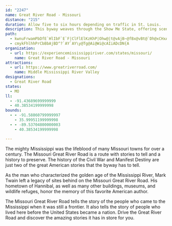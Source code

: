 ```yaml
---
id: "2247"
name: Great River Road - Missouri
distance: "215"
duration: Allow five to six hours depending on traffic in St. Louis.
description: This byway weaves through the Show Me State, offering scenic and natural views of the famous Mississippi River.
path:
  - kwnuFrwamPbDfE`HlIbF`E`F|ClFlElKzKhP|Ohw@|t@vAjB~@fBx@vBt@`Dh@xCHxABxHWjq@YftBe@fiAg@ls@y@zrCuA~uCDx}@B~Bd@nILlAt@vDrAzElLr]`@~A^jCZhFBjBE`o@IbNrScHZW`GSri@w@rPPfN`@|f@bCbQn@zH[hBWlFmAnBm@lEsBpmA{s@|KyFpFuAbDk@vh@{GxR}CpkBce@~E_ArVkDjKmCvDgAhDqAvHyDfHgF|BoB~FwG~FqIbKuQfDkE|D{DdKaJzNgKzL{HdI{EdSsKjMsGlEaBjk@}Q|BeAdFeDx\sVxF_EfGaDjFyB|n@gRv`@wPfDqAjEgAnv@{LvESnc@LpDKxAMnBYpEeAz^uJ|Dm@v\_CtP_AlCDtNfA`Ff@hCp@|p@tVhc@bOfW`InFrBxXtMtKrEv_@bRzIjDjLzBhTpBhQz@|g@xDpXdB`NtAhy@~Ct`@v@vRz@`IApEcAhEyAdb@iUlQiKnBaAzAk@nF_ArEMzm@OlFV|Fv@|U|BtIZhIKtIc@lEg@rFeArEeAfGoBvgBgr@bH{BhI}A|OGrUDlHL`^D`~A~BfuDzCncAr@dCApCYjE_AjBm@`LmFf~@kd@lFgBlDq@pE_@jODrUF~fBrAbOg@|[sC|CKj@BbCl@lCfBtAfBhGdKpC~CvBlB|CtBhCpAbBj@tCl@`D^bhAdA|HZjb@jD`FNnQVxNApm@_CxO]bIBzfCfCdpAdAvGO~z@aE`BM|Ds@nBs@lEsBr}Aoz@lEsAfDe@rBMrE?xAPdo@|JhGv@j{@tChP^|_G`RvDEnCSp|@yKlCm@xBeA|BuA`B_BnIsJ~@mAhAwD^mBTgChAayBGgc@i@ydBDq_ANmkAY{LIgHDw[Eus@LuFXsGp@mH|A}KrByJfDiKhTqi@pHeQhd@ehA`LiYrByEhAuBh@y@~AsAm@eBM_ApP_d@vFoKZsBv@gOToAd@kBvDsJxAgElBaDfKyKxCgClBmAvFmCxCwBvAgBj@yAr@{B|@yDj@wEbDcr@LaAZe@dQuKdY{Q~AgAn@_Ah@kA|CoIdB{GpYut@lH}Uf@kArCsFvKcQxA{CbByEvCuObAkD~C{H|Qm`@bHiLbTcZvI{MtAaBpDkDr[eVfBw@|Ba@xBF|Bl@n@b@dA`A|ArBnDxGbAzApDxDxSfJbEfCrCjCnMbObB~BrClBtA^r@?hBS`KmCrBy@lEkC|Bm@f[yBnAYhAk@lB{AlCcDbX{]fEaFnQsRn@aAj@}Al@oCD_CAy@]_DYaAcF{LaFaLkAeBqDeDkAaB]eAUaAM_AAgADeANsAx@}B|CuEx@sBfDwVbBuN`@yBdA{DxA}DnOs]pByCrBoBzKqFtDyApf@}IdAe@bBkAxAaCh@sBT_D\el@?wKTsIbDsV~A_K|A_Eb@{@t@_AlCeC~OmLn@a@bCeAtA[xDWtSaApKw@hCa@lDmArIcFlEgDr`@yWlCqBxAmBd@aA`@qAv@iFvAmU`@cE|@}Bd@k@n@_@nA_@l@AdAJf@PxAbAbEbFh@`@hBd@|@@xA_@nAgAb@q@rGyTHw@DkCi@gGCuAHmAXyArAgFNgCO}ENiCnC}SBw@BsAy@iO@qA\{BdDsKj@aDCeCg@uF?_CH_AR_An@eBhAmApHuDZY`BcEhAqE~@oBbAoAdBcAvAg@lk@wOfcAmTzBm@p@_@v@o@bAuAj@uAb@mB~CiVr@aB~@y@z@WjADxCzBzHxI~@p@bADn@KdDmAfAk@lE_Fl@e@j@SxASlCJvBKnCyAbByAd@Sr@MnEUbCo@|AkAlAyAf@sAbAuDbBcFn@g@fAg@nAElATn@j@dAfBXvAZ`L`AzEp@~AbAx@|Al@nANzHNhAPzAr@|@~@xAjCn@xA|BzGlArBhAf@bMdCpF~B|@NjAp@fAjAhBlCxArApA~@`ElApCxAxAf@xBl@rANlFQvBWjCu@~@s@fDeEl@g@nA_AjA]~YHxCLxAR|B`AbAt@z@`AbA~AfIhS|DhKrAdCr@~@tBhBbCvAtA`@xDd@hrBPxAA|Cw@hBgAt@s@jDeFzM}TrAaCp@kBlEiRbAgFv@{HxBc\`@gDr@eCfBaC~@eB`@gARkA?uCeA_OcCqWsAwQh@oNdDc_@V{DHwy@HwDL_Ap@oBp@_Al@_@hAe@nAKplAXpGNdFu@tD{@tBS~KCz@GbBm@x@y@r@gAPu@VgBDkA^qr@D}Wf@}v@CeFYuDuA{HYkCo@iQm@{IKkCzA_TXsBrAqDbB{DX_ATgBJaGH{PE}AS{BeA{DoCqF{HiNoCaG}AmM}BoTOiDEqCHgDZoEx@_Fh@mBpIqXvKwVfA}Ch@{FTiLXsAbEiMj@eCFmBiAmF?e@Ds@x@yBNgANyENyAfA_ETyCb@aAtBsCpJaPlDeFXUp@KjB^`BFrBy@fC_B|AsAx@mAhH}Mv@eBd@aC|@mHnCw]Le@TGCcAR}ECqAY{Cy@yBdLgIzKsIpYeTxCsCpA}AdAeBz@iBn@qBrBgI|AoGr@yBnAuChAqB|DaE|Ay@xBq@``@yJvBaAbDuBhBkB|BeD`BgDvAmE~@{E\sD^oQ^y[^mNBmJTgC\kBZy@x@uDn@kBnAuClAsBbBqBpo@{n@bDoCbAq@`LgFtBwAjCcCxB}CbC{E`m@}wArGaOpl@ajBjD_Kp@yA|ByD`ByBfT}T`[_b@lgA}mA~AkC|AaDn@_B|A_FtAgHx@gJNoHIaFQwCiE_]{AwMDka@NyGrBuLvBsHrA{DlDyHdD{FfEgEdAw@`K}IlPgOrCgB~SaK`i@w\|DkBhDiAbCk@fFq@|j@sElDg@rA]vDyAlZsQrSkLnRwL|F_El_@uUdEgDrDuDfKuL`RoS`KoLxD_E~\q_@bGuFtM_L~DoCjE_CxDgBxCeAnImBd`@aH|DwAxCaBxAaAv`BmpArQoMbv@_m@dNoLbDsBnKmFjC_CbGuHrBkB~]qXvHsEtbCsgArz@k_@`[{NzrAul@nFqAfUsDlT{Dna@gGnTmDzH_B~a@}LzKeE|XuIvFeAxRsBhBk@lBy@rKuGbBy@vWeIrASlCGxADrCf@ns@fWtDx@|BXfCNpFAtBQ|D{@|B_AbWiNvG_DrBq@j`@mK|H}A~n@eHfI]lM?~DOrFi@pEu@nD}@lS{DrEeAfF{AvKqEpTcIhEwAnCg@vBU~C@fGj@rf@tLdGl@xDJ|SD`^CdHYdI_BlDoA~F_DzDyCjFiGlFeIhXwc@t]qj@pC_EbCsCpDgDxEyDnBqAzJoF|O_InEgCvFoC~EwCzFoC`IqCxD_AvFaAvF_@dMe@jv@kBroFwPpOSlf@_B|CEhCJhMfA~t@xHxTfCrFd@hsAnNboAzMlBXlCp@dBn@fCp@lLxAvCx@z_@hRrBrA~NbHfWdNhBh@rBP~ADlB_@~BaAhB_Bfi@ul@tHyHhCqBhCyAhCaA~Cu@`Ek@bSeBpFeAnCaAds@c[rP{Gxv@}Yjn@}Z`L_Glv@ia@fHyE~eAi}@jBgBrf@uk@vGqHzCaCtSuM|CsCnDoEpAeCjp@{{AvD{GfOeWfEeIpHcQdO}ZfEcKbEmL~CaIpBsDnBsCrDyDfXyV`GgG~KsJhC_BhCeAlD_AjDe@`CG|BDjIdAdSxCxFdAfExBNEbCvApK}pA\sJ@}HUmGuA}SSqEO{KRiMxA_b@fDux@t@yYToPXcbAXmc@ZgJb@gHtOwsAd@yCpC{L|IiY|AiGbAaGdEu^jUquBdBuPvEoZ|AoHbDeMhB{FfI}T|C{GvLaTtLeSzJgPh@m@|GcNlCaIt[shArIc[`Ky`@dKe_@`K_c@z^{uAlDgOrCgJ|[umAfBuHtJ{]xAuHtBeO`LccAXuEHsFsBw|@GkIJiIz@e^l@yCr@mBZe@vDoDfBsA\Ol@GrBRxCxApDjCxClCbChCdDjExGfKdBtBtBjBlEzBbMpCzOxCld@pJ|E|@tu@~CfBRnPr@vQd@dXL|LgBjCEbT`A`M\fES~Ac@rBoArQiPtAcAbBs@vEgAxU_BrBElWPfFfArC`@nd@x@nq@x@`_@JnLPhFE|gA^~`@`@fk@^zaBb@xhAt@bXDXGzJ@vk@Sj[DnuA`AdNVJL`ADlIJbGBHQzPJvDFHLtCJvULfHEh@OfWDfBOzAo@j@e@~NcNpAwApe@_d@pCsCnAsB`AmBp@mBfIu[rBoGhC_GvA_CjBoCjEuEbFsF~PuPxAwCXaAXsAtQuwAdLw{@NMNkAxBiRf@aFC_@hBaO`@sArL}YhAaBj@e@x@m@`Bm@zAObMBxAIjAS`@H~AcAbBgBpAaCjFuOpEmLvJuXxTsc@b@Sz@E~H`KfKbPrC|EHf@fE`HZP|ClF~ArEl@fCXlCDfJHtAPrAn@bCfAxBr@z@dJtGzCjDzBfDzBvB|A`AjOdFzI`CdKrBlHnC|EhCdTjYvBhCbEjD|BlApAb@|ElAjCPfFKjBQbCk@dJoCbCe@rBJfVzDfHxA~QzH|G`EpK~FbBZbSX`CH|BX`CpAnClCr@x@`GzJh@dAnBnFhB`EdIfOhGhMrBrDhArAr@d@hC~@rCn@jHxBtAJbA?rBm@rDyCvBkA~AAr@JdBf@fExBbAr@~R~IbD`DpGnKdAdAlCrAh@DrCs@bV{KtPqInEuApDDdHl@tCDzAQxCu@bDEtC`A|@p@~@rApDzHt@jArCzChSzN~Aj@vD@zBy@nC_BnCsBhEuElAaBhBeD|@eAxBsAb`@{FnCKlE@nBO|CkApKoHbAc@nBMxCj@tMtGhAXjA?dCq@tKoGzGmDjEmAf\w@pBU~AC|@RfGxCjA~@vDdEb@Rv\fJxJx@|AD|ASxDmAnH_DdASbAChRxDtR`HvBj@hALbD?hCJtQxBjG^x`@lFdAXhBt@|DxClB~CbAfDNvC?zHh@`[TvBr@rDxC`KnAdBhAz@x@^rAPvHEzLRlBPxBl@~@Zle@hWhRtIrAd@xAB|IcB`Ii@lNyEdD}@rASnFEtOH~Bl@xD~CjAt@fCj@bl@dClHd@tCx@tN|GhBv@n@LhA?dAMbBw@nJ{HpHaF`c@s`@hLoMz@o@zFcArGe@dLsAnA_@lRkIlIuAxBeA`ImFrB_AhAYhCSzJC~BV|@VjMbIrOhKlHhEdBn@lOrC`QtFHPlEd@bOf@TGrZxApEpAtJzFrFdCtANfBOhe@sN`IyAhBw@~AiAxAyAdKoKhSuTxB_AbPaFhI_CVDnBe@hEQlEBVO~BZjFzA@PxQnGREhBjAhB`BlCdD~E`IvCbGnAtBpDvDN\lCfBdBx@nBj@tDl@~DJzJMxCLfCXrDfA`F~B~DlCr@r@^YvEoAzEc@dFJt~@`DdEs@zBk@jDgBzBeBbBcBdRcUr@k@rDwBrCoA|HeEz`Aqe@rEcCbDyBpBeBhCgDxBqDnB{E|Ouk@jBaI|@_DxAiJbBsRN_Pr@wZxAaSbBwOjBgMfByJ~CoO|B}HfIoVjIwRpKyR`[si@rRk]|LmSvC_EpFeGrFsEpHaFxGaDhH_Cvj@cO|CcAl\kInt@cSn`@{OhSgJlLyErtAgl@nLmFxEaBzCm@jUkB`JeBhCs@dJmD`JkFlEiDpJmJdBeCtGcKbBkDnDuIvI}VbNkZ~BmEtKuUlB{CnCyD|EgGfF_FpFuD~RgLlVuMrDkCxAaBtAyBdNeVfAyA~@mAvDwCdAg@lC}@nNmDvBu@tSyJjMyFrBiA`EeDjf@_a@zGiIrKuNzD}F|DoHxB{CbDsCjLqFxA_ArBmBdO{O~B{DjDsIpA{DlBoHr@kDnB{SxAmV~@mMvB}V^uBb@_BhAwCbBmCbE}H~@wA~@kAx@y@rAu@rCkAdLyApHmDfJyCdJaBxC]pGUrZCzGGnBQ|A_@dDkAzCuBfHmI~DyCtZuKrC{AbB}AhAgApJ{LrF{HlUk[VQ~CaFx@_BxB{FjAeFfAaG|Fy_@x@_HNmC?iKaHkbAo@aGu@yEoN}t@yA_GiNoe@eB}Im@cEc@qEa@aGYoIC{GR{p@MaGa@eIwEal@gTotAy@gGQuCI}FDuDHyCt@{Jn@aMRuFDgGOeKiCk^EwC?kDDmCTqC|B}NrAiHhAkElB{FjBeElBuDvCeEhCuCdPePbHwH|AeC|A_DlCwHn@kCd@eDXoDbDorAJkCp@yGtAoHdLmg@nAmDrAeChAyAdFoErn@cc@lEsDrDmD`GyEfJoDbAy@~A_AvXoU`NyI`EuD|JmKvR{N|E{EfMiN`G_FnKiHfJyFbRiKpLkG|EuAlGmC^YrGsFxDwEjCoC~MoMvFyF|EgChBkAjBkCfD}GvCyEvD{D`PgOvAw@xGuB`IsCxO{GvF_DfGuEhAkA|CsEbZmg@dGgJzBaFfFaM|EiKxE{GnNuU`GuItB}BjCsAt@aArPoZhFuIjKaRlASn@DhB`BvF~FvGrHvFfGzOzT|CzErArCnDjM|@|BlBlC|BfBpMrEnR`LlBf@tBNfpA_J|Bg@|B_A`FmDzb@ul@bE}DzJiHvAw@hCm@jDMji@`FrBJ|F?lBO|Em@jf@qMpEy@ba@w@rBStBm@vCkBj`@e^nOiLvF_EpTmNxIiG|Ay@zCyBhLsHvXcLtDkCzCiCtA}@hBy@lBg@tLeB|CwAhAiAnAkBpIcRnPsj@d@sAvCaGfl@}w@fFmI`a@gt@lNkUlEmGpPiTtLcNlDgDfi@yi@dVcVtHgIpEmFpJiNfG_LrAiBTENSDSIWx@}A?ShxAipC~P}VpFsJrCkDhEoCvOoIhEeDrDgE|CmF~Qsg@xBaFx@kAhByBhAaAxA_AbCcArBg@`ZyGxAc@rBwAhAkAn@gAb@{@t@oCvEkX~@gDr@yAhBsBlFgExAqAj@s@fAoBnMiZhFyJ|EoIbUk\`Wgc@~@mBrC}HvMe`@d@mBtA{Ip@mC~@{ApEkExCaE`Xsc@`AkAtBmBzGmDbHeDlCuBdPuWj@y@hBmB`Am@hBw@~O_F~BsA|AoAlGqG|UkOpPaNr@s@rAkBr@_Bt@oChNsp@~@uCxCeFlBsB|DkCdb@oMtB_A|AgArA{AdB}CxKy[r@yAhBmCx@_Ab\_XzI_H|FgFrNaSpKwLdE_EzA_@x@GxIJlELpAL`q@`NlDLtNu@bBU~DaAjCy@tAs@hCsCbRuUhAaAfAk@LUvCw@lHyAdYe@tBKxC_@tkAmUlEWfIGjC]rC{@jCwAbAs@tTwR`EyD~ByCpEsHpLeYnBaExB}CvBsBxCmB`FoCfFsBrFwAvYgEbCq@tBgAdYuTlE}DnE}EjVqZpAgAr@e@xAm@dUsE~CkAhCsAlByA|A{AbI{KxBkCfCmCpDaCzC}AxNaF~BgAzP{MjLuLrMgKtAs@rAYlAMz_@?bBQjBa@~HeCpCSjB?lBNtBb@~LrD`EdA~ANnBBfHwAjL{DlVaK`HyExAs@jA_@`D_@~MDxBElC_@lDy@hFkCn^{W|DqBxDkA`P{CfC_ApC{AhFkE|A_B|DmE|FmHbGgHrA{BhBeFtAaDb@m@fB_BtDeBlQ[nNCnQRlCA`CGnO}AzC?bCVbMcAdIYfCe@hBs@|GsExBcAhA]vD[tIt@|HjApJdAbSr@tNfAnBPxA^|CzAxApAb@l@hArBhC`HrAxCbClC~@p@rDhA~NjCrDjA`GzDpd@n]~G|EnBhAhBz@rC~@|RdFlUvIbG~CbEtDhAnA~NpR~MpNvEpDzRhMvClAhB\tB?`Bc@bCMbF?j_@pDXmFd`@zD|CJrAEXsBnD{PfHs`@fAuRToH^_Db@_BdPeb@bEaK|AsEfMe\lCoGfEsLf[}w@hFoNpG}ObSkh@fFgMrE}LrBgFXYfKwWlByFjPsa@fCeHxBuEj^ul@vIgNlByDb@aAtAeEHa@E]jBgIf@yChAuDxRkb@lFuKlHiPpOi\pAaCnCsDnRcQ`a@u]|NwLvBeAjBe@vb@{DbF_@|DA~BH`JjAfe@dIzd@pH|CTn_@z@dPv@bGtBbcAfb@|GpE~ClCzPhT~ApA|BlAjBLrBKrDq@pDaAboAy@bhA_@|E_@hC[`IiCbFcC`C_BxDgD~e@um@bc@ek@rPaSnB_AtAUhMJGgAa@sGsBF[XYjA?^^z@TV\RdBXPBfD\ppAfQtWfDtb@~J`a@nL~ZlIrCF~Ca@|XyExKwBzLmBzu@{FnF@lEh@tB`@nPrG|HlApHLdHSdDm@zCs@lYkIhBUlACdBPlNrCzfA`Vni@vNzSdGhKfCzCZde@hC~l@vBvJh@hQxA`XfDxE`AlC~@nBfAbBvAbCfCllAvfB~N|TvAfBb^rh@v|ApmCzOlXx@bAfCfC~AdAbHxBlXvGvPjD|GRf|F{Bz\QrJQttDkVpTgBnn@aE~\cFv}@eOno@_Kz`@_CrZyApD[lD{@xIiDraBwo@xHqDbDoBlDgCvEkElCyCtBsCr@q@tBcDbMcVzZgn@dDaGfDkEhDsCfBiA~DkBzEgA`f@_FbTmHrCq@pAMxDAzCXvBl@xM`GTBrd@rT|EpAl@DnCJlBKriAaNbbDq]vpEgd@f}CgVdhAkIfk@wEnoDoX`iAcJhVeBxO{Adp@_FpxEs_@tEg@hO_ClsAuTpEwA~M{HhBy@rD{@hBMfD@zKdAfFQjiCmb@r[aFtEWxGVvCd@bCn@hCdApDrBp^zUdUjNfBpAfAdAxDtEnBjDnDnIfy@tpB`EdJtBnJ\~CTrAtLjcAn[jiCf@rCb@zArAjDhArBrCxClCnBzD~A|Bj@pFJdb@?hbAWvbBGxBLpGpAlBx@rDrBvHtDlElAbBVtDXdC?`cADbDTrCd@`FdBhF~C~ArAdL`NlmH|eJ~NxO`JtI`IzGrQ`M~SfMzHbExCpBrh@d[rd@hX`OlIja@jVxJrDnExApDj@fILp\?reBSni@KpHp@`V@vqDs@jCXvI`DjAVAqCfNaCfoCg@vWQ`qBQrCV|^`H|@XlCjAz]tQrk@lZzz@hd@~fBx~@lFdChDrAvHrBlDl@~Dd@`iB|JnEPlCVjD~@xDxBxC|CbGfIvRnVvHfKrSvWlHzIhAfBfFjG`FfFbJ`HtMtHlG~B~FfBhEbAnDl@rGt@|DV`JRvcJeDn`AAvJJtJn@pIhA|JrBzLrDpGfCfIfEbGnDnGrEjLlK~DrEp{@fhAjQtTjsApeBrIjQkAjGWnCEvCF`DNlBd@jCfAnDlEjIr@nBp@fD^dDFfCHdbBPdCX|@h@lArz@vqA\hB^pHb@~AZp@ny@hpAhOfUvEtHrBpCn@r@|AfAhBj@hC`@tHFrDv@rC~An@d@hBrBvBnEfJzVbMx[|BzDbBbBvDrBhDn@x@Bh}CQxBRrBp@vCjBrJtJtcCh`Cx@`CTfAB~K
  - cmykFhlhhPrCbBbAjBD^?`AY`AY\y@Tg@Ai@Wi@cAIiADcDN{A
organization:
  - url: https://experiencemississippiriver.com/states/missouri/
    name: Great River Road - Missouri
attractions:
  - url: https://www.greatriverroad.com/
    name: Middle Mississippi River Valley
designations:
  - Great River Road
states:
  - MO
ll:
  - -91.43689699999999
  - 40.38534199999998
bounds:
  - - -91.58860799999997
    - 35.99951199999998
  - - -89.53704800000003
    - 40.38534199999998

---
```


The mighty Mississippi was the lifeblood of many Missouri towns for over a century. The Missouri Great River Road is a route with stories to tell and a history to preserve. The history of the Civil War and Manifest Destiny are just two of the great American stories that the byway has to tell.

As the man who characterized the golden age of the Mississippi River, Mark Twain left a legacy of sites behind on the Missouri Great River Road. His hometown of Hannibal, as well as many other buildings, museums, and wildlife refuges, honor the memory of this favorite American author.

The Missouri Great River Road tells the story of the people who came to the Mississippi when it was still a frontier. It also tells the story of people who lived here before the United States became a nation. Drive the Great River Road and discover the amazing stories it has in store for you.
